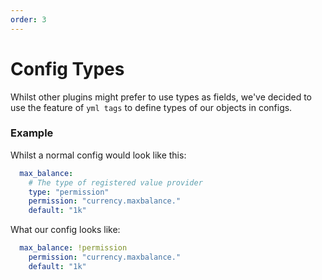 ```yaml
---
order: 3
---
```


# Config Types

Whilst other plugins might prefer to use types as fields, we've decided to use the feature of `yml tags` to define types of our objects in configs.

### Example
Whilst a normal config would look like this:
```yml
  max_balance:
    # The type of registered value provider
    type: "permission"
    permission: "currency.maxbalance."
    default: "1k"
```

What our config looks like:
```yml
  max_balance: !permission
    permission: "currency.maxbalance."
    default: "1k"
```